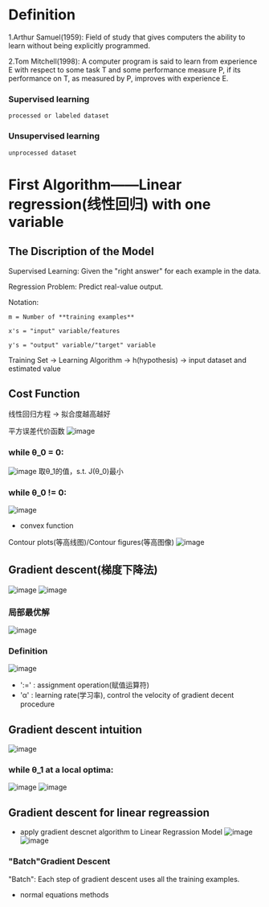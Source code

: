 # Definition
1.Arthur Samuel(1959): Field of study that gives computers the ability to learn without being explicitly programmed.

2.Tom Mitchell(1998): A computer program is said to learn from experience E with respect to some task T and some performance measure P, if its performance on T, as measured by P, improves with experience E.
### Supervised learning
	processed or labeled dataset
### Unsupervised learning
	unprocessed dataset

# First Algorithm——Linear regression(线性回归) with one variable
## The Discription of the Model
Supervised Learning: Given the "right answer" for each example in the data.

Regression Problem: Predict real-value output.

Notation:
	
	m = Number of **training examples**
	
	x's = "input" variable/features
	
	y's = "output" variable/"target" variable
	
Training Set -> Learning Algorithm -> h(hypothesis) -> input dataset and estimated value

## Cost Function
线性回归方程 -> 拟合度越高越好

平方误差代价函数
![image](https://user-images.githubusercontent.com/116483698/209258523-af83fbfb-2044-4e3c-919e-0987be92d383.png)

### while θ_0 = 0:
![image](https://user-images.githubusercontent.com/116483698/209258834-15fcfc33-a213-4781-bb0e-5f49da823586.png)
取θ_1的值，s.t. J(θ_0)最小

### while θ_0 != 0:
![image](https://user-images.githubusercontent.com/116483698/209289872-41674aad-0c87-490e-9fb1-be1a8b4079e3.png)
- convex function

Contour plots(等高线图)/Contour figures(等高图像)
![image](https://user-images.githubusercontent.com/116483698/209290251-27f8ddbc-4a6b-4283-82b1-cbb6149e0cb5.png)

## Gradient descent(梯度下降法)
![image](https://user-images.githubusercontent.com/116483698/209291588-6b05496d-0c1b-439a-badb-74d313486f6f.png)
![image](https://user-images.githubusercontent.com/116483698/209291938-52767aa4-4e67-4ed0-93b8-f1ba9017e500.png)
### 局部最优解
![image](https://user-images.githubusercontent.com/116483698/209293182-b643816c-921e-4f7c-9ba7-e7c4a47594b1.png)
### Definition
![image](https://user-images.githubusercontent.com/116483698/209293276-4f511605-091e-49f7-855a-b09b16584afd.png)
- ':=' : assignment operation(赋值运算符)
- 'α' : learning rate(学习率), control the velocity of gradient decent procedure

## Gradient descent intuition
![image](https://user-images.githubusercontent.com/116483698/209418291-92c027af-64fd-4482-9040-543443005cf7.png)
### while θ_1 at a local optima:
![image](https://user-images.githubusercontent.com/116483698/209418373-8154bede-1a59-4431-a425-0384e04aeed0.png)
![image](https://user-images.githubusercontent.com/116483698/209418424-06344905-d32f-45af-8681-f3a5a7a52524.png)

## Gradient descent for linear regreassion
- apply gradient descnet algorithm to Linear Regrassion Model
![image](https://user-images.githubusercontent.com/116483698/209418584-0325f402-f356-4dc5-823c-41d5a3bd0b21.png)
![image](https://user-images.githubusercontent.com/116483698/209418637-0c26b2d2-0fb4-4804-939a-8c776ada6a90.png)
### "Batch"Gradient Descent
"Batch": Each step of gradient descent uses all the training examples.

- normal equations methods
